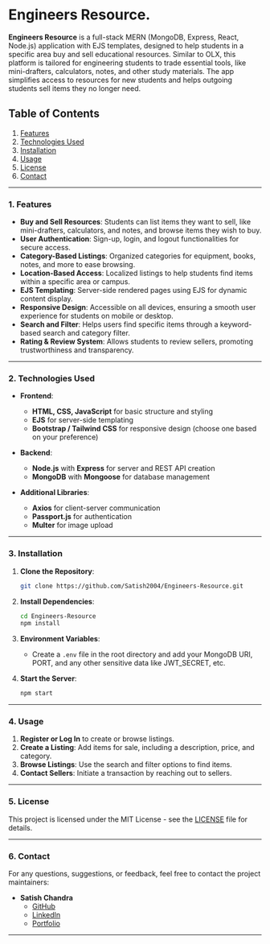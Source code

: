 # Engineers Resource.

**Engineers Resource** is a full-stack MERN (MongoDB, Express, React, Node.js) application with EJS templates, designed to help students in a specific area buy and sell educational resources. Similar to OLX, this platform is tailored for engineering students to trade essential tools, like mini-drafters, calculators, notes, and other study materials. The app simplifies access to resources for new students and helps outgoing students sell items they no longer need.

## Table of Contents
1. [Features](#features)
2. [Technologies Used](#technologies-used)
3. [Installation](#installation)
4. [Usage](#usage)
5. [License](#license)
6. [Contact](#contact)

---

### 1. Features

- **Buy and Sell Resources**: Students can list items they want to sell, like mini-drafters, calculators, and notes, and browse items they wish to buy.
- **User Authentication**: Sign-up, login, and logout functionalities for secure access.
- **Category-Based Listings**: Organized categories for equipment, books, notes, and more to ease browsing.
- **Location-Based Access**: Localized listings to help students find items within a specific area or campus.
- **EJS Templating**: Server-side rendered pages using EJS for dynamic content display.
- **Responsive Design**: Accessible on all devices, ensuring a smooth user experience for students on mobile or desktop.
- **Search and Filter**: Helps users find specific items through a keyword-based search and category filter.
- **Rating & Review System**: Allows students to review sellers, promoting trustworthiness and transparency.

---

### 2. Technologies Used

- **Frontend**: 
  - **HTML, CSS, JavaScript** for basic structure and styling
  - **EJS** for server-side templating
  - **Bootstrap / Tailwind CSS** for responsive design (choose one based on your preference)
  
- **Backend**: 
  - **Node.js** with **Express** for server and REST API creation
  - **MongoDB** with **Mongoose** for database management

- **Additional Libraries**:
  - **Axios** for client-server communication
  - **Passport.js** for authentication
  - **Multer** for image upload

---

### 3. Installation

1. **Clone the Repository**:
   ```bash
   git clone https://github.com/Satish2004/Engineers-Resource.git
   ```
2. **Install Dependencies**:
   ```bash
   cd Engineers-Resource
   npm install
   ```
3. **Environment Variables**:
   - Create a `.env` file in the root directory and add your MongoDB URI, PORT, and any other sensitive data like JWT_SECRET, etc.

4. **Start the Server**:
   ```bash
   npm start
   ```

---

### 4. Usage

1. **Register or Log In** to create or browse listings.
2. **Create a Listing**: Add items for sale, including a description, price, and category.
3. **Browse Listings**: Use the search and filter options to find items.
4. **Contact Sellers**: Initiate a transaction by reaching out to sellers.



---

### 5. License

This project is licensed under the MIT License - see the [LICENSE](LICENSE) file for details.

---

### 6. Contact

For any questions, suggestions, or feedback, feel free to contact the project maintainers:

- **Satish Chandra**
  - [GitHub](https://github.com/Satish2004)
  - [LinkedIn](https://www.linkedin.com/in/satish-chandra-9844b5250?utm_source=share&utm_campaign=share_via&utm_content=profile&utm_medium=android_app)
  - [Portfolio](https://wwwsatishportfoliocom.netlify.app/)
  

--- 

